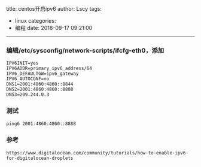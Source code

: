 title: centos开启ipv6
author: Lscy
tags:
  - linux
categories:
  - 编程
date: 2018-09-17 09:21:00
---
### 编辑/etc/sysconfig/network-scripts/ifcfg-eth0，添加
~~~ text
IPV6INIT=yes
IPV6ADDR=primary_ipv6_address/64
IPV6_DEFAULTGW=ipv6_gateway
IPV6_AUTOCONF=no
DNS1=2001:4860:4860::8844
DNS2=2001:4860:4860::8888
DNS3=209.244.0.3
~~~
### 测试
~~~ bash
ping6 2001:4860:4860::8888
~~~
### 参考
~~~
https://www.digitalocean.com/community/tutorials/how-to-enable-ipv6-for-digitalocean-droplets
~~~
